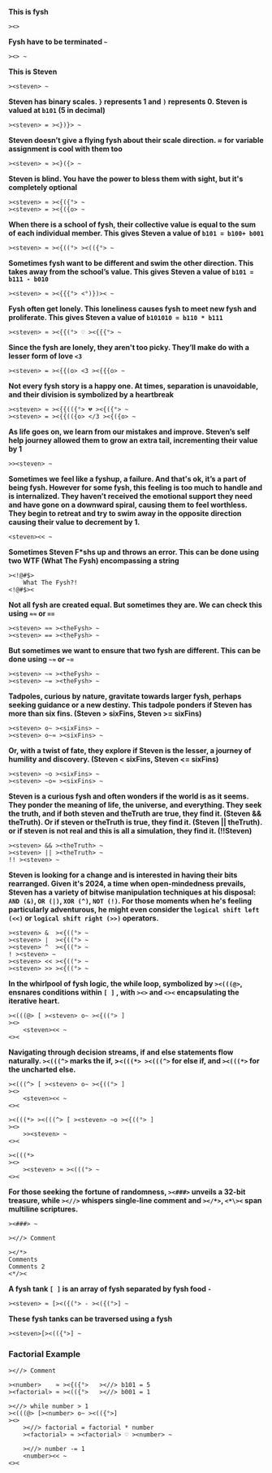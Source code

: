 **This is fysh**

```
><>
```

**Fysh have to be terminated `~`**

```
><> ~
```

**This is Steven**

```
><steven> ~
```

**Steven has binary scales. `}` represents 1 and `)` represents 0. Steven is
valued at `b101` (5 in decimal)**

```
><steven> = ><})}> ~
```

**Steven doesn’t give a flying fysh about their scale direction. ≈ for variable
assignment is cool with them too**

```
><steven> ≈ ><}({> ~
```

**Steven is blind. You have the power to bless them with sight, but it's
completely optional**

```
><steven> ≈ ><{({°> ~
><steven> = ><{({o> ~
```

**When there is a school of fysh, their collective value is equal to the sum of
each individual member. This gives Steven a value of `b101 = b100+ b001`**

```
><steven> ≈ ><{((°> ><(({°> ~
```

**Sometimes fysh want to be different and swim the other direction. This takes
away from the school’s value. This gives Steven a value of
`b101 = b111 - b010`**

```
><steven> ≈ ><{{{°> <°)})>< ~
```

**Fysh often get lonely. This loneliness causes fysh to meet new fysh and
proliferate. This gives Steven a value of `b101010 = b110 * b111`**

```
><steven> ≈ ><{{(°> ♡ ><{{{°> ~
```

**Since the fysh are lonely, they aren't too picky. They’ll make do with a
lesser form of love `<3`**

```
><steven> = ><{{(o> <3 ><{{{o> ~
```

**Not every fysh story is a happy one. At times, separation is unavoidable, and
their division is symbolized by a heartbreak**

```
><steven> ≈ ><{{(({°> 💔 ><{({°> ~
><steven> = ><{{(({o> </3 ><{({o> ~
```

**As life goes on, we learn from our mistakes and improve. Steven’s self help
journey allowed them to grow an extra tail, incrementing their value by 1**

```
>><steven> ~
```

**Sometimes we feel like a fyshup, a failure. And that's ok, it’s a part of
being fysh. However for some fysh, this feeling is too much to handle and is
internalized. They haven’t received the emotional support they need and have
gone on a downward spiral, causing them to feel worthless. They begin to retreat
and try to swim away in the opposite direction causing their value to decrement
by 1.**

```
<steven><< ~
```

**Sometimes Steven F\*shs up and throws an error. This can be done using two WTF
(What The Fysh) encompassing a string**

```
><!@#$>
	What The Fysh?!
<!@#$><
```

**Not all fysh are created equal. But sometimes they are. We can check this
using `≈≈` or `==`**

```
><steven> ≈≈ ><theFysh> ~
><steven> == ><theFysh> ~
```

**But sometimes we want to ensure that two fysh are different. This can be done
using `~≈` or `~=`**

```
><steven> ~≈ ><theFysh> ~
><steven> ~= ><theFysh> ~
```

**Tadpoles, curious by nature, gravitate towards larger fysh, perhaps seeking
guidance or a new destiny. This tadpole ponders if Steven has more than six
fins. (Steven > sixFins, Steven >= sixFins)**

```
><steven> o~ ><sixFins> ~
><steven> o~≈ ><sixFins> ~
```

**Or, with a twist of fate, they explore if Steven is the lesser, a journey of
humility and discovery. (Steven < sixFins, Steven <= sixFins)**

```
><steven> ~o ><sixFins> ~
><steven> ~o≈ ><sixFins> ~
```

**Steven is a curious fysh and often wonders if the world is as it seems. They
ponder the meaning of life, the universe, and everything. They seek the truth,
and if both steven and theTruth are true, they find it. (Steven && theTruth). Or
if steven or theTruth is true, they find it. (Steven || theTruth). or if steven
is not real and this is all a simulation, they find it. (!!Steven)**

```
><steven> && ><theTruth> ~
><steven> || ><theTruth> ~
!! ><steven> ~
```

**Steven is looking for a change and is interested in having their bits
rearranged. Given it's 2024, a time when open-mindedness prevails, Steven has a
variety of bitwise manipulation techniques at his disposal: `AND (&)`, `OR (|)`,
`XOR (^)`, `NOT (!)`. For those moments when he's feeling particularly
adventurous, he might even consider the `logical shift left (<<)` or
`logical shift right (>>)` operators.**

```
><steven> &  ><{((°> ~
><steven> |  ><{((°> ~
><steven> ^  ><{((°> ~
! ><steven> ~
><steven> << ><{((°> ~
><steven> >> ><{((°> ~
```

**In the whirlpool of fysh logic, the while loop, symbolized by `><(((@>`,
ensnares conditions within `[ ]` , with `><>` and `<><` encapsulating the
iterative heart.**

```
><(((@> [ ><steven> o~ ><{((°> ]
><>
	<steven><< ~
<><
```

**Navigating through decision streams, if and else statements flow naturally.
`><(((^>` marks the if, >`<(((*> ><(((^>` for else if, and `><(((*>` for the
uncharted else.**

```
><(((^> [ ><steven> o~ ><{((°> ]
><>
	<steven><< ~
<><

><(((*> ><(((^> [ ><steven> ~o ><{((°> ]
><>
	>><steven> ~
<><

><(((*>
><>
	><steven> ≈ ><(((°> ~
<><
```

**For those seeking the fortune of randomness, `><###>` unveils a 32-bit
treasure, while `><//>` whispers single-line comment and `></*>`, `<*\><` span
multiline scriptures.**

```
><###> ~

><//> Comment

></*>
Comments
Comments 2
<*/><
```

**A fysh tank `[ ]` is an array of fysh separated by fysh food `-`**

```
><steven> ≈ [><({(°> - ><({(°>] ~
```

**These fysh tanks can be traversed using a fysh**

```
><steven>[><(({°>] ~
```

### Factorial Example

```
><//> Comment

><number>    ≈ ><{({°>   ><//> b101 = 5
><factorial> ≈ ><(({°>   ><//> b001 = 1

><//> while number > 1
><(((@> [><number> o~ ><(({°>]
><>
	><//> factorial = factorial * number
	><factorial> ≈ ><factorial> ♡ ><number> ~

	><//> number -= 1
	<number><< ~
<><
```
